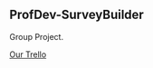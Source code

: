 ## ProfDev-SurveyBuilder
Group Project.

[Our Trello](https://trello.com/b/A4j2lVtC/project-boardprofdev-surveybuilder)
